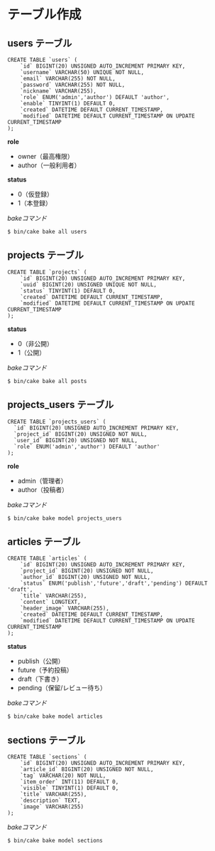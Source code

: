# テーブル作成

## users テーブル

```mysql
CREATE TABLE `users` (
    `id` BIGINT(20) UNSIGNED AUTO_INCREMENT PRIMARY KEY,
    `username` VARCHAR(50) UNIQUE NOT NULL,
    `email` VARCHAR(255) NOT NULL,
    `password` VARCHAR(255) NOT NULL,
    `nickname` VARCHAR(255),
    `role` ENUM('admin','author') DEFAULT 'author',
    `enable` TINYINT(1) DEFAULT 0,
    `created` DATETIME DEFAULT CURRENT_TIMESTAMP,
    `modified` DATETIME DEFAULT CURRENT_TIMESTAMP ON UPDATE CURRENT_TIMESTAMP
);
```

__role__
* owner（最高権限）
* author（一般利用者）

__status__
* 0（仮登録）
* 1（本登録）

_bakeコマンド_
```console
$ bin/cake bake all users
```

## projects テーブル

```mysql
CREATE TABLE `projects` (
    `id` BIGINT(20) UNSIGNED AUTO_INCREMENT PRIMARY KEY,
    `uuid` BIGINT(20) UNSIGNED UNIQUE NOT NULL,
    `status` TINYINT(1) DEFAULT 0,
    `created` DATETIME DEFAULT CURRENT_TIMESTAMP,
    `modified` DATETIME DEFAULT CURRENT_TIMESTAMP ON UPDATE CURRENT_TIMESTAMP
);
```

__status__
* 0（非公開）
* 1（公開）

_bakeコマンド_
```console
$ bin/cake bake all posts
```

## projects_users テーブル

```mysql
CREATE TABLE `projects_users` (
  `id` BIGINT(20) UNSIGNED AUTO_INCREMENT PRIMARY KEY,
  `project_id` BIGINT(20) UNSIGNED NOT NULL,
  `user_id` BIGINT(20) UNSIGNED NOT NULL,
  `role` ENUM('admin','author') DEFAULT 'author'
);
```

__role__
* admin（管理者）
* author（投稿者）

_bakeコマンド_
```console
$ bin/cake bake model projects_users
```

## articles テーブル

```mysql
CREATE TABLE `articles` (
    `id` BIGINT(20) UNSIGNED AUTO_INCREMENT PRIMARY KEY,
    `project_id` BIGINT(20) UNSIGNED NOT NULL,
    `author_id` BIGINT(20) UNSIGNED NOT NULL,
    `status` ENUM('publish','future','draft','pending') DEFAULT 'draft',
    `title` VARCHAR(255),
    `content` LONGTEXT,
    `header_image` VARCHAR(255),
    `created` DATETIME DEFAULT CURRENT_TIMESTAMP,
    `modified` DATETIME DEFAULT CURRENT_TIMESTAMP ON UPDATE CURRENT_TIMESTAMP
);
```

__status__
* publish（公開）
* future（予約投稿）
* draft（下書き）
* pending（保留/レビュー待ち）

_bakeコマンド_
```console
$ bin/cake bake model articles
```

## sections テーブル

```mysql
CREATE TABLE `sections` (
    `id` BIGINT(20) UNSIGNED AUTO_INCREMENT PRIMARY KEY,
    `article_id` BIGINT(20) UNSIGNED NOT NULL,
    `tag` VARCHAR(20) NOT NULL,
    `item_order` INT(11) DEFAULT 0,
    `visible` TINYINT(1) DEFAULT 0,
    `title` VARCHAR(255),
    `description` TEXT,
    `image` VARCHAR(255)
);
```

_bakeコマンド_
```console
$ bin/cake bake model sections
```
